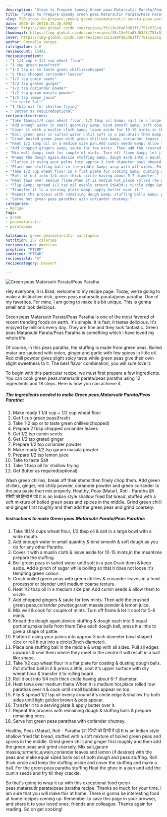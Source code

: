 ```yaml
---
description: "Steps to Prepare Speedy Green peas.Matarsutir Parata/Peas Paratha"
title: "Steps to Prepare Speedy Green peas.Matarsutir Parata/Peas Paratha"
slug: 520-steps-to-prepare-speedy-green-peasmatarsutir-parata-peas-paratha
date: 2020-10-26T10:35:26.509Z
image: https://img-global.cpcdn.com/recipes/35c13e9fa03d63ff/751x532cq70/green-peasmatarsutir-paratapeas-paratha-recipe-main-photo.jpg
thumbnail: https://img-global.cpcdn.com/recipes/35c13e9fa03d63ff/751x532cq70/green-peasmatarsutir-paratapeas-paratha-recipe-main-photo.jpg
cover: https://img-global.cpcdn.com/recipes/35c13e9fa03d63ff/751x532cq70/green-peasmatarsutir-paratapeas-paratha-recipe-main-photo.jpg
author: Cornelia Vargas
ratingvalue: 4.6
reviewcount: 15401
recipeingredient:
- "1 1/4 cup + 1/2 cup wheat flour"
- "1 cup green peasfresh"
- "1-2 tsp or to taste green chillieschopped"
- "2 tbsp chopped coriander leaves"
- "1/2 tsp cumin seeds"
- "1/2 tsp grated ginger"
- "1/2 tsp coriander powder"
- "1/2 tsp garam masala powder"
- "1/2 tsp lemon juice"
- "to taste Salt"
- "1 tbsp oil for shallow frying"
- " Butter as requiredoptional"
recipeinstructions:
- "Take 1&amp;1/4 cups wheat flour, 1/2 tbsp oil &amp; salt in a large bowl with a wide mouth."
- "Add enough water in small quantity &amp; bind smooth &amp; soft dough as you do for any other Paratha."
- "Cover it with a muslin cloth &amp; leave aside for 10-15 mints,in the meantime prepare the stuffing."
- "Boil green peas in salted water until soft in a pan.Drain them &amp; keep aside. Add a pinch of sugar while boiling so that it does not loose it&#39;s tempting green colour."
- "Crush boiled green peas with green chillies &amp; coriander leaves in a food processor or blender until medium coarse texture."
- "Heat 1/2 tbsp oil in a medium size pan.Add cumin seeds &amp; allow them to sizzle."
- "Add chopped gingers &amp; saute for few mints. Then add the crushed green peas,coriander powder,garam masala powder &amp; lemon juice."
- "Mix well &amp; cook for couple of mints. Turn off flame &amp; let it cool for 5-6 mints."
- "Knead the dough again,device stuffing &amp; dough each into 5 equal portions,make balls from them.Take each dough ball, press it a little to give a shape of pattie."
- "Flatten it using your palms into approx-3 inch diameter bowl shaped dice or roll it out into a circle(3inch diameter)."
- "Place one stuffing ball in the middle &amp; wrap with all sides. Pull all edges upwards &amp; seal them where they meet in the centre.It will result in a ball like shape."
- "Take 1/2 cup wheat flour in a flat plate for coating &amp; dusting dough balls. Put stuffed ball in it &amp; press a little, coat it&#39;s upper surface with dry wheat flour &amp; transfer it to rolling board."
- "Roll it out into 1/4 inch thick circle having about 6-7 diameter."
- "Heat tawa over medium flame.When it is medium hot,place rolled raw parathas over it &amp; cook until small bubbles appear on top."
- "Flip &amp; spread 1/2 tsp oil evenly around it&#39;s circle edge &amp; shallow fry both sides until light golden brown &amp; pots appear."
- "Transfer it to a serving plate &amp; apply butter over it."
- "Repeat the process with remaining dough &amp; stuffing balls &amp; prepare remaining ones."
- "Serve hot green peas parathas with coriander chutney."
categories:
- Recipe
tags:
- green
- peasmatarsutir
- paratapeas

katakunci: green peasmatarsutir paratapeas 
nutrition: 257 calories
recipecuisine: American
preptime: "PT20M"
cooktime: "PT54M"
recipeyield: "3"
recipecategory: Dessert

---
```



![Green peas.Matarsutir Parata/Peas Paratha](https://img-global.cpcdn.com/recipes/35c13e9fa03d63ff/751x532cq70/green-peasmatarsutir-paratapeas-paratha-recipe-main-photo.jpg)

Hey everyone, it is Brad, welcome to my recipe page. Today, we're going to make a distinctive dish, green peas.matarsutir parata/peas paratha. One of my favorites. For mine, I am going to make it a bit unique. This is gonna smell and look delicious.

Green peas.Matarsutir Parata/Peas Paratha is one of the most favored of recent trending foods on earth. It's simple, it is fast, it tastes delicious. It's enjoyed by millions every day. They are fine and they look fantastic. Green peas.Matarsutir Parata/Peas Paratha is something which I have loved my whole life.

Of course, in this peas paratha, the stuffing is made from green peas. Boiled matar are sauteed with onion, ginger and garlic with few spices in little oil. Red chili powder gives slight spicy taste while green peas give their own slight sweetness to it. The best flavor combination, you will sure love it.


To begin with this particular recipe, we must first prepare a few ingredients. You can cook green peas.matarsutir parata/peas paratha using 12 ingredients and 18 steps. Here is how you can achieve it.

<!--inarticleads1-->

##### The ingredients needed to make Green peas.Matarsutir Parata/Peas Paratha:

1. Make ready 1 1/4 cup + 1/2 cup wheat flour
1. Get 1 cup green peas(fresh)
1. Take 1-2 tsp or to taste green chillies(chopped)
1. Prepare 2 tbsp chopped coriander leaves
1. Get 1/2 tsp cumin seeds
1. Get 1/2 tsp grated ginger
1. Prepare 1/2 tsp coriander powder
1. Make ready 1/2 tsp garam masala powder
1. Prepare 1/2 tsp lemon juice
1. Take to taste Salt
1. Take 1 tbsp oil for shallow frying
1. Get  Butter as required(optional)


Wash green chillies, break off their stems then finely chop them. Add green chillies, ginger, red chilly powder, coriander powder and green coriander to the pea paste then mix properly. Healthy, Peas (Matar), Roti - Paratha इस रेसिपी को हिन्दी में पढ़े It is an Indian style shallow fried flat bread, stuffed with a soft mixture of boiled green peas and spices in the middle. Grind green chilli and ginger first roughly and then add the green peas and grind coarsely. 

<!--inarticleads2-->

##### Instructions to make Green peas.Matarsutir Parata/Peas Paratha:

1. Take 1&amp;1/4 cups wheat flour, 1/2 tbsp oil &amp; salt in a large bowl with a wide mouth.
1. Add enough water in small quantity &amp; bind smooth &amp; soft dough as you do for any other Paratha.
1. Cover it with a muslin cloth &amp; leave aside for 10-15 mints,in the meantime prepare the stuffing.
1. Boil green peas in salted water until soft in a pan.Drain them &amp; keep aside. Add a pinch of sugar while boiling so that it does not loose it&#39;s tempting green colour.
1. Crush boiled green peas with green chillies &amp; coriander leaves in a food processor or blender until medium coarse texture.
1. Heat 1/2 tbsp oil in a medium size pan.Add cumin seeds &amp; allow them to sizzle.
1. Add chopped gingers &amp; saute for few mints. Then add the crushed green peas,coriander powder,garam masala powder &amp; lemon juice.
1. Mix well &amp; cook for couple of mints. Turn off flame &amp; let it cool for 5-6 mints.
1. Knead the dough again,device stuffing &amp; dough each into 5 equal portions,make balls from them.Take each dough ball, press it a little to give a shape of pattie.
1. Flatten it using your palms into approx-3 inch diameter bowl shaped dice or roll it out into a circle(3inch diameter).
1. Place one stuffing ball in the middle &amp; wrap with all sides. Pull all edges upwards &amp; seal them where they meet in the centre.It will result in a ball like shape.
1. Take 1/2 cup wheat flour in a flat plate for coating &amp; dusting dough balls. Put stuffed ball in it &amp; press a little, coat it&#39;s upper surface with dry wheat flour &amp; transfer it to rolling board.
1. Roll it out into 1/4 inch thick circle having about 6-7 diameter.
1. Heat tawa over medium flame.When it is medium hot,place rolled raw parathas over it &amp; cook until small bubbles appear on top.
1. Flip &amp; spread 1/2 tsp oil evenly around it&#39;s circle edge &amp; shallow fry both sides until light golden brown &amp; pots appear.
1. Transfer it to a serving plate &amp; apply butter over it.
1. Repeat the process with remaining dough &amp; stuffing balls &amp; prepare remaining ones.
1. Serve hot green peas parathas with coriander chutney.


Healthy, Peas (Matar), Roti - Paratha इस रेसिपी को हिन्दी में पढ़े It is an Indian style shallow fried flat bread, stuffed with a soft mixture of boiled green peas and spices in the middle. Grind green chilli and ginger first roughly and then add the green peas and grind coarsely. Mix salt,garam masala,turmeric,ajwain,coriander leaves and lemon (if desired) with the peas and make equal sized balls out of both dough and peas stuffing. Roll thick circle and keep the stuffing inside and cover the stuffing and make a ball. For the green peas paratha stuffing Heat the ghee in a pan and add the cumin seeds and fry till they crackle. 

So that's going to wrap it up with this exceptional food green peas.matarsutir parata/peas paratha recipe. Thanks so much for your time. I am sure that you will make this at home. There is gonna be interesting food at home recipes coming up. Remember to save this page in your browser, and share it to your loved ones, friends and colleague. Thanks again for reading. Go on get cooking!
